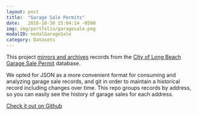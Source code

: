 ```yaml
---
layout: post
title:  "Garage Sale Permits"
date:   2016-10-30 15:04:14 -0500
img: img/portfolio/garagesale.png
modalID: modalGarageSale
category: Datasets
---
```

This project [mirrors and archives][garage-sale-archive] records from the [City of Long Beach Garage Sale Permit](https://wwwbitprod1.longbeach.gov/GarageSalePermit/SearchByDate.aspx) database. 

We opted for JSON as a more convenient format for consuming and analyzing garage sale records, and git in order to maintain a historical record including changes over time. This repo groups records by address, so you can easily see the history of garage sales for each address.


<a href="https://github.com/HackLB/garage_sales"><span class="fa fa-github"></span> Check it out on Github</a>

[garage-sale-archive]: https://github.com/HackLB/garage_sales